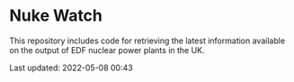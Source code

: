 # Nuke Watch

This repository includes code for retrieving the latest information available on the output of EDF nuclear power plants in the UK.

Last updated: 2022-05-08 00:43